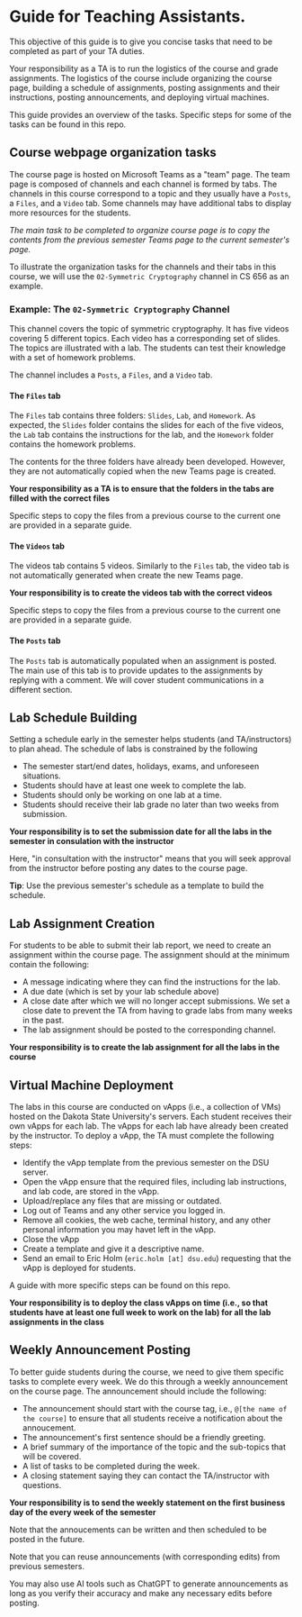 # Guide for Teaching Assistants. 

This objective of this guide is to give you concise tasks that need to be completed as part of your TA
duties. 

Your responsibility as a TA is to run the logistics of the course and grade assignments. The
logistics of the course include organizing the course page, building a schedule of assignments,
posting assignments and their instructions, posting announcements, and deploying virtual
machines. 

This guide provides an overview of the tasks. Specific steps for some of the tasks can be found in this
repo.  

## Course webpage organization tasks
The course page is hosted on Microsoft Teams as a "team" page. The team page is composed of
channels and each channel is formed by tabs. The channels in this course correspond to a topic and they
usually have a `Posts`, a `Files`, and a `Video` tab. Some channels may have additional tabs to display more resources for the students.

*The main task to be completed to organize course page is to copy the contents from the
previous semester Teams page to the current semester's page.*  

To illustrate the organization tasks for the channels and their tabs in this course,
we will use the `02-Symmetric Cryptography` channel in CS 656 as an example. 

### Example: The `02-Symmetric Cryptography` Channel
This channel covers the topic of symmetric cryptography. It has five videos covering 5 different topics.
Each video has a corresponding set of slides. The topics are illustrated with a lab. The students can
test their knowledge with a set of homework problems.

The channel includes a `Posts`, a `Files`, and a `Video` tab. 

#### The `Files` tab
The `Files` tab contains three folders: `Slides`, `Lab`, and `Homework`. As expected, the `Slides` folder
contains the slides for each of the five videos, the `Lab` tab contains the instructions for the lab, and
the `Homework` folder contains the homework problems.  

The contents for the three folders have already been developed. However, they are not automatically
copied when the new Teams page is created. 

**Your responsibility as a TA is to ensure that the folders in the tabs are filled with the correct
files** 

Specific steps to copy the files from a previous course to the current one are provided in a separate
guide. 

#### The `Videos` tab
The videos tab contains 5 videos.  Similarly to the `Files` tab, the video tab is not automatically
generated when create the new Teams page. 

**Your responsibility is to create the videos tab with the correct videos**

Specific steps to copy the files from a previous course to the current one are provided in a separate
guide.

#### The `Posts` tab
The `Posts` tab is automatically populated when an assignment is posted. The main use of this tab is to
provide updates to the assignments by replying with a comment. We will cover student communications in a
different section.  


## Lab Schedule Building
Setting a schedule early in the semester helps students (and TA/instructors) to plan ahead. The schedule
of labs is constrained by the following

* The semester start/end dates, holidays, exams, and unforeseen situations. 
* Students should have at least one week to complete the lab. 
* Students should only be working on one lab at a time. 
* Students should receive their lab grade no later than two weeks from submission.  

**Your responsibility is to set the submission date for all the labs in the semester in consulation with
the instructor**

Here, "in consultation with the instructor" means that you will seek approval from the instructor before
posting any dates to the course page.

**Tip**: Use the previous semester's schedule as a template to build the schedule. 

## Lab Assignment Creation
For students to be able to submit their lab report, we need to create an assignment within the course
page. The assignment should at the minimum contain the following:

* A message indicating where they can find the instructions for the lab. 
* A due date (which is set by your lab schedule above) 
* A close date after which we will no longer accept submissions. We set a close date to prevent the TA
  from having to grade labs from many weeks in the past. 
* The lab assignment should be posted to the corresponding channel. 

**Your responsibility is to create the lab assignment for all the labs in the course**

## Virtual Machine Deployment
The labs in this course are conducted on vApps (i.e., a collection of VMs) hosted on the Dakota State University's
servers. Each student receives their own vApps for each lab. The vApps for each lab have already been
created by the instructor. To deploy a vApp, the TA must complete the following steps:

* Identify the vApp template from the previous semester on the DSU server. 
* Open the vApp ensure that the required files, including lab instructions, and lab code, are stored in
  the vApp.
* Upload/replace any files that are missing or outdated.
* Log out of Teams and any other service you logged in. 
* Remove all cookies, the web cache, terminal history, and any other personal information you may havet
  left in the vApp. 
* Close the vApp
* Create a template and give it a descriptive name. 
* Send an email to Eric Holm (`eric.holm [at] dsu.edu`) requesting that the vApp is deployed for
  students. 

A guide with more specific steps can be found on this repo. 

**Your responsibility is to deploy the class vApps on time (i.e., so that students have at least one full
week to work on the lab) for all the lab assignments in the class**

## Weekly Announcement Posting
To better guide students during the course, we need to give them specific tasks to complete every week. 
We do this through a weekly announcement on the course page. The announcement should include the
following:

* The announcement should start with the course tag, i.e., `@[the name of the course]` to
  ensure that all students receive a notification about the annoucement. 
* The announcement's first sentence should be a friendly greeting. 
* A brief summary of the importance of the topic and the sub-topics
  that will be covered. 
* A list of tasks to be completed during the week. 
* A closing statement saying they can contact the TA/instructor with questions. 

**Your responsibility is to send the weekly statement on the first business day of the every week of the
semester**

Note that the annoucements can be written and then scheduled to be posted in the future. 

Note that you can reuse announcements (with corresponding edits) from previous semesters.

You may also use AI tools such as ChatGPT to generate announcements as long as you verify their accuracy
and make any necessary edits before posting. 


